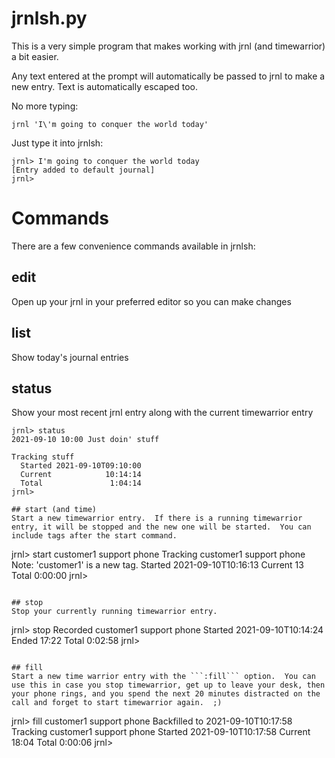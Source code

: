 jrnlsh.py
=========

This is a very simple program that makes working with jrnl (and timewarrior) a bit easier.

Any text entered at the prompt will automatically be passed to jrnl to make a new entry.  Text is automatically escaped too.

No more typing:
```
jrnl 'I\'m going to conquer the world today'
```

Just type it into jrnlsh:
```
jrnl> I'm going to conquer the world today
[Entry added to default journal]
jrnl>
```


# Commands

There are a few convenience commands available in jrnlsh:

## edit
Open up your jrnl in your preferred editor so you can make changes

## list
Show today's journal entries

## status
Show your most recent jrnl entry along with the current timewarrior entry

```
jrnl> status
2021-09-10 10:00 Just doin' stuff

Tracking stuff
  Started 2021-09-10T09:10:00
  Current            10:14:14
  Total               1:04:14
jrnl>

## start (and time)
Start a new timewarrior entry.  If there is a running timewarrior entry, it will be stopped and the new one will be started.  You can include tags after the start command.

```
jrnl> start customer1 support phone
Tracking customer1 support phone
Note: 'customer1' is a new tag.
  Started 2021-09-10T10:16:13
  Current                  13
  Total               0:00:00
jrnl>
```

## stop
Stop your currently running timewarrior entry.

```
jrnl> stop
Recorded customer1 support phone
  Started 2021-09-10T10:14:24
  Ended                 17:22
  Total               0:02:58
jrnl>
```

## fill
Start a new time warrior entry with the ```:fill``` option.  You can use this in case you stop timewarrior, get up to leave your desk, then your phone rings, and you spend the next 20 minutes distracted on the call and forget to start timewarrior again.  ;)

```
jrnl> fill customer1 support phone
Backfilled to 2021-09-10T10:17:58
Tracking customer1 support phone
  Started 2021-09-10T10:17:58
  Current               18:04
  Total               0:00:06
jrnl>
```
